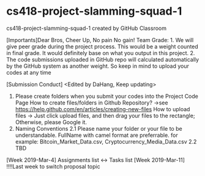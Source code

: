 # cs418-project-slamming-squad-1
cs418-project-slamming-squad-1 created by GitHub Classroom

[Importants]Dear Bros, Cheer Up, No pain No gain!
Team Grade:
    1. We will give peer grade during the project process. This would be a weight counted in final grade. It would definitely base on what you output in this project.
    2. The code submissions uploaded in GitHub repo will calculated automatically by the GitHub system as another weight. So keep in mind to upload your codes at any time

[Submission Conduct] <Edited by DaHang, Keep updating>
1. Please create folders when you submit your codes into the Project Code Page
   How to create files/folders in Github Repository? ->see https://help.github.com/en/articles/creating-new-files
   How to upload files -> Just click upload files, and then drag your files to the rectangle; Otherwise, please Google it.
2. Naming Conventions
  2.1 Please name your folder or your file to be understandable. FullName with camel format are preferrable.
        for example: Bitcoin_Market_Data.csv, Cryptocurrency_Media_Data.csv
  2.2 TBD

<Timelines>
[Week 2019-Mar-4] Assignments list <-> Tasks list
[Week 2019-Mar-11] !!!!Last week to switch proposal topic
